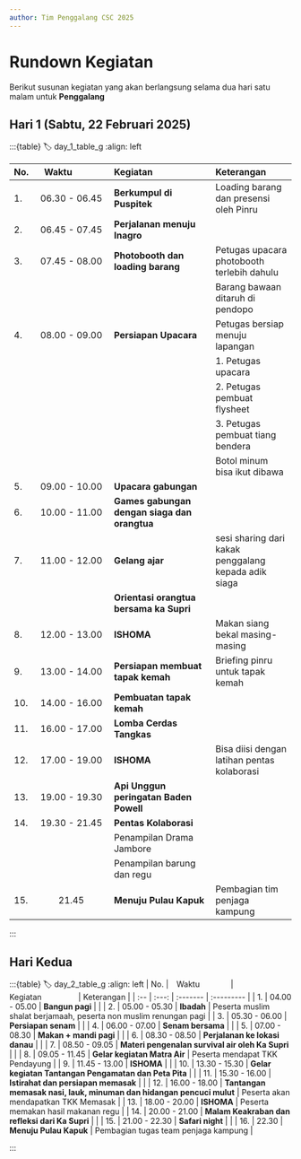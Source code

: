```yaml
---
author: Tim Penggalang CSC 2025
---
```


# Rundown Kegiatan
Berikut susunan kegiatan yang akan berlangsung selama dua hari satu malam untuk **Penggalang**

## Hari 1 (Sabtu, 22 Februari 2025)
:::{table}
:label: day_1_table_g
:align: left

| No. | ⠀Waktu⠀⠀⠀⠀⠀ | Kegiatan⠀⠀⠀⠀⠀⠀ | Keterangan |
| :-- | :---: | :------- | :--------- |
| 1.  | 06.30 - 06.45 | **Berkumpul di Puspitek** | Loading barang dan presensi oleh Pinru |
| 2.  | 06.45 - 07.45 | **Perjalanan menuju Inagro** | |
| 3.  | 07.45 - 08.00 | **Photobooth dan loading barang** | Petugas upacara photobooth terlebih dahulu |
|   |  |  | Barang bawaan ditaruh di pendopo |
| 4.  | 08.00 - 09.00 | **Persiapan Upacara** | Petugas bersiap menuju lapangan |
|   |  |  | 1. Petugas upacara |
|   |  |  | 2. Petugas pembuat flysheet |
|   |  |  | 3. Petugas pembuat tiang bendera |
|   |  |  | Botol minum bisa ikut dibawa |
| 5.  | 09.00 - 10.00 | **Upacara gabungan** | |
| 6.  | 10.00 - 11.00 | **Games gabungan dengan siaga dan orangtua** | |
| 7.  | 11.00 - 12.00 | **Gelang ajar** | sesi sharing dari kakak penggalang kepada adik siaga |
|   |  | **Orientasi orangtua bersama ka Supri** |  |
| 8.  | 12.00 - 13.00 | **ISHOMA** | Makan siang bekal masing-masing |
| 9.  | 13.00 - 14.00 | **Persiapan membuat tapak kemah** | Briefing pinru untuk tapak kemah |
| 10. | 14.00 - 16.00 | **Pembuatan tapak kemah** | |
| 11. | 16.00 - 17.00 | **Lomba Cerdas Tangkas** | |
| 12. | 17.00 - 19.00 | **ISHOMA** | Bisa diisi dengan latihan pentas kolaborasi |
| 13. | 19.00 - 19.30 | **Api Unggun peringatan Baden Powell** | |
| 14. | 19.30 - 21.45 | **Pentas Kolaborasi** | |
|  |  | Penampilan Drama Jambore | |
|  |  | Penampilan barung dan regu | |
| 15. | 21.45 | **Menuju Pulau Kapuk** | Pembagian tim penjaga kampung |

:::

## Hari Kedua
:::{table}
:label: day_2_table_g
:align: left
| No. | ⠀Waktu⠀⠀⠀⠀⠀ | Kegiatan⠀⠀⠀⠀⠀⠀ | Keterangan |
| :-- | :---: | :------- | :--------- |
| 1.  | 04.00 - 05.00 | **Bangun pagi** |  |
| 2.  | 05.00 - 05.30 | **Ibadah** | Peserta muslim shalat berjamaah, peserta non muslim renungan pagi |
| 3.  | 05.30 - 06.00 | **Persiapan senam** | |
| 4.  | 06.00 - 07.00 | **Senam bersama** | |
| 5.  | 07.00 - 08.30 | **Makan + mandi pagi** | |
| 6.  | 08.30 - 08.50 | **Perjalanan ke lokasi danau** | |
| 7.  | 08.50 - 09.05 | **Materi pengenalan survival air oleh Ka Supri** | |
| 8.  | 09.05 - 11.45 | **Gelar kegiatan Matra Air** | Peserta mendapat TKK Pendayung |
| 9.  | 11.45 - 13.00 | **ISHOMA** | |
| 10. | 13.30 - 15.30 | **Gelar kegiatan Tantangan Pengamatan dan Peta Pita** | |
| 11. | 15.30 - 16.00 | **Istirahat dan persiapan memasak** | |
| 12. | 16.00 - 18.00 | **Tantangan memasak nasi, lauk, minuman dan hidangan pencuci mulut** | Peserta akan mendapatkan TKK Memasak |
| 13. | 18.00 - 20.00 | **ISHOMA** | Peserta memakan hasil makanan regu |
| 14. | 20.00 - 21.00 | **Malam Keakraban dan refleksi dari Ka Supri** | |
| 15. | 21.00 - 22.30 | **Safari night** | |
| 16. | 22.30 | **Menuju Pulau Kapuk** | Pembagian tugas team penjaga kampung |

:::
